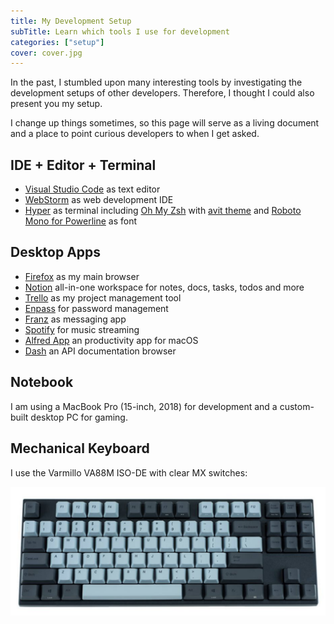 ```yaml
---
title: My Development Setup
subTitle: Learn which tools I use for development
categories: ["setup"]
cover: cover.jpg
---
```


In the past, I stumbled upon many interesting tools by investigating the development setups of other developers. Therefore, I thought I could also present you my setup.

I change up things sometimes, so this page will serve as a living document and a place to point curious developers to when I get asked.

## IDE + Editor + Terminal

* [Visual Studio Code](https://code.visualstudio.com/) as text editor
* [WebStorm](https://www.jetbrains.com/webstorm/) as web development IDE
* [Hyper](https://hyper.is/) as terminal including [Oh My Zsh](https://github.com/robbyrussell/oh-my-zsh) with [avit theme](https://github.com/robbyrussell/oh-my-zsh/wiki/themes#avit) and [Roboto Mono for Powerline](https://github.com/powerline/fonts) as font

## Desktop Apps

* [Firefox](https://www.mozilla.org/en-US/firefox/) as my main browser
* [Notion](https://www.notion.so/) all-in-one workspace for notes, docs, tasks, todos and more
* [Trello](https://trello.com/) as my project management tool
* [Enpass](https://enpass.io/) for password management
* [Franz](https://meetfranz.com/) as messaging app
* [Spotify](https://www.spotify.com/) for music streaming
* [Alfred App](https://www.alfredapp.com/) an productivity app for macOS
* [Dash](https://kapeli.com/dash) an API documentation browser

## Notebook

I am using a MacBook Pro (15-inch, 2018) for development and a custom-built desktop PC for gaming.

## Mechanical Keyboard

I use the Varmillo VA88M ISO-DE with clear MX switches:

![Varmillo VA88M](./keyboard.png)